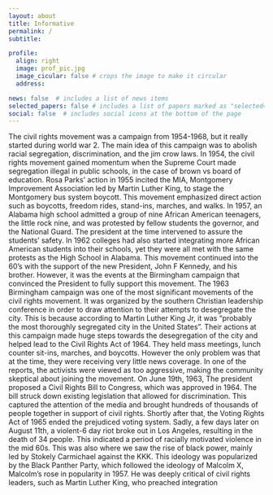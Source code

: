 ```yaml
---
layout: about
title: Informative
permalink: /
subtitle: 

profile:
  align: right
  image: prof_pic.jpg
  image_cicular: false # crops the image to make it circular
  address: 

news: false  # includes a list of news items
selected_papers: false # includes a list of papers marked as "selected={true}"
social: false  # includes social icons at the bottom of the page
---
```


The civil rights movement was a campaign from 1954-1968, but it really started during world war 2. The main idea of this campaign was to abolish racial segregation, discrimination, and the jim crow laws. In 1954, the civil rights movement gained momentum when the Supreme Court made segregation illegal in public schools, in the case of brown vs board of education. Rosa Parks’ action in 1955 incited the MIA, Montgomery Improvement Association led by Martin Luther King, to stage the Montgomery bus system boycott. This movement emphasized direct action such as boycotts, freedom rides, stand-ins, marches, and walks.  In 1957, an Alabama high school admitted a group of nine African American teenagers, the little rock nine,  and was protested by fellow students the governor, and the National Guard. The president at the time intervened to assure the students’ safety. In 1962 colleges had also started integrating more African American students into their schools, yet they were all met with the same protests as the High School in Alabama. This movement continued into the 60’s with the support of the new President, John F Kennedy, and his brother. However, it was the events at the Birmingham campaign that convinced the President to fully support this movement. The 1963 Birmingham campaign was one of the most significant movements of the civil rights movement. It was organized by the southern Christian leadership conference in order to draw attention to their attempts to desegregate the city. This is because according to Martin Luther King Jr, it was “probably the most thoroughly segregated city in the United States”. Their actions at this campaign made huge steps towards the desegregation of the city and helped lead to the Civil Rights Act of 1964. They held mass meetings, lunch counter sit-ins, marches, and boycotts. However the only problem was that at the time, they were receiving very little news coverage. In one of the reports, the activists were viewed as too aggressive, making the community skeptical about joining the movement. On June 19th, 1963, The president proposed a Civil Rights Bill to Congress, which was approved in 1964. The bill struck down existing legislation that allowed for discrimination. This captured the attention of the media and brought hundreds of thousands of people together in support of civil rights. Shortly after that, the Voting Rights Act of 1965 ended the prejudiced voting system. Sadly, a few days later on August 11th, a violent-6 day riot broke out in Los Angeles, resulting in the death of 34 people. This indicated a period of racially motivated violence in the mid 60s. This was also where we saw the rise of black power, mainly led by Stokely Carmichael against the KKK. This ideology was popularized by the Black Panther Party, which followed the ideology of Malcolm X, 
Malcolm’s rose in popularity in 1957. He was deeply critical of civil rights leaders, such as Martin Luther King, who preached integration 
